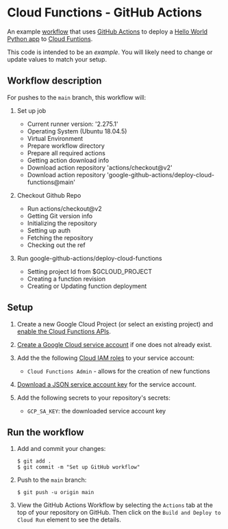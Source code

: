 # Cloud Functions - GitHub Actions

An example [workflow](.github/workflows/cloud-functions.yml) that uses [GitHub Actions][actions] to deploy a
[Hello World Python app](main.py) to [Cloud Funtions][cloud-functions].

This code is intended to be an _example_. You will likely need to change or
update values to match your setup.

## Workflow description

For pushes to the `main` branch, this workflow will:

1.  Set up job
    - Current runner version: '2.275.1'
    - Operating System (Ubuntu 18.04.5)
    - Virtual Environment
    - Prepare workflow directory
    - Prepare all required actions
    - Getting action download info
    - Download action repository 'actions/checkout@v2'
    - Download action repository 'google-github-actions/deploy-cloud-functions@main'

2.  Checkout Github Repo
    - Run actions/checkout@v2
    - Getting Git version info
    - Initializing the repository
    - Setting up auth
    - Fetching the repository
    - Checking out the ref

3.  Run google-github-actions/deploy-cloud-functions
    - Setting project Id from $GCLOUD_PROJECT
    - Creating a function revision
    - Creating or Updating function deployment


## Setup

1.  Create a new Google Cloud Project (or select an existing project) and
    [enable the Cloud Functions APIs](https://console.cloud.google.com/flows/enableapi?apiid=cloudbuild.googleapis.com).

1.  [Create a Google Cloud service account][create-sa] if one does not already
    exist.

1.  Add the the following [Cloud IAM roles][roles] to your service account:

    - `Cloud Functions Admin` - allows for the creation of new functions

1.  [Download a JSON service account key][create-key] for the service account.

1.  Add the following secrets to your repository's secrets:

    - `GCP_SA_KEY`: the downloaded service account key

## Run the workflow

1.  Add and commit your changes:

    ```text
    $ git add .
    $ git commit -m "Set up GitHub workflow"
    ```

1.  Push to the `main` branch:

    ```text
    $ git push -u origin main
    ```

1.  View the GitHub Actions Workflow by selecting the `Actions` tab at the top
    of your repository on GitHub. Then click on the `Build and Deploy to Cloud
    Run` element to see the details.

[actions]: https://help.github.com/en/categories/automating-your-workflow-with-github-actions
[cloud-functions]: https://cloud.google.com/functions/
[create-sa]: https://cloud.google.com/iam/docs/creating-managing-service-accounts
[create-key]: https://cloud.google.com/iam/docs/creating-managing-service-account-keys
[sdk]: https://cloud.google.com/sdk
[secrets]: https://help.github.com/en/actions/automating-your-workflow-with-github-actions/creating-and-using-encrypted-secrets
[roles]: https://cloud.google.com/iam/docs/granting-roles-to-service-accounts#granting_access_to_a_service_account_for_a_resource
